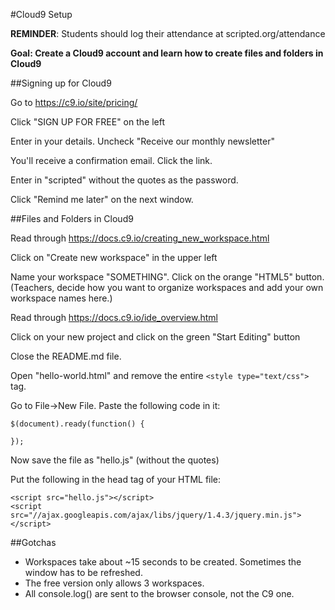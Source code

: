 #Cloud9 Setup 

**REMINDER**: Students should log their attendance at scripted.org/attendance

**Goal: Create a Cloud9 account and learn how to create files and folders in Cloud9**

##Signing up for Cloud9

Go to https://c9.io/site/pricing/

Click "SIGN UP FOR FREE" on the left

Enter in your details. Uncheck "Receive our monthly newsletter"

You'll receive a confirmation email. Click the link.

Enter in "scripted" without the quotes as the password.

Click "Remind me later" on the next window.
    
##Files and Folders in Cloud9

Read through https://docs.c9.io/creating_new_workspace.html

Click on "Create new workspace" in the upper left

Name your workspace "SOMETHING". Click on the orange "HTML5" button. (Teachers, decide how you want to organize workspaces and add your own workspace names here.)

Read through https://docs.c9.io/ide_overview.html

Click on your new project and click on the green "Start Editing" button

Close the README.md file.

Open "hello-world.html" and remove the entire `<style type="text/css">` tag.

Go to File->New File. Paste the following code in it:

    $(document).ready(function() {

    });

Now save the file as "hello.js" (without the quotes)

Put the following in the head tag of your HTML file:

    <script src="hello.js"></script>
    <script src="//ajax.googleapis.com/ajax/libs/jquery/1.4.3/jquery.min.js"></script>
    
##Gotchas

* Workspaces take about ~15 seconds to be created. Sometimes the window has to be refreshed.
* The free version only allows 3 workspaces. 
* All console.log() are sent to the browser console, not the C9 one.
